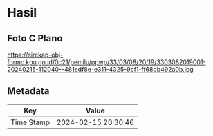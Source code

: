 # Hasil

## Foto C Plano

https://sirekap-obj-formc.kpu.go.id/0c21/pemilu/ppwp/33/03/08/20/19/3303082019001-20240215-112040--481edf8e-e311-4325-9cf1-ff68db492a0b.jpg


## Metadata

| Key        | Value               |
| ---------- | ------------------- |
| Time Stamp | 2024-02-15 20:30:46 |



